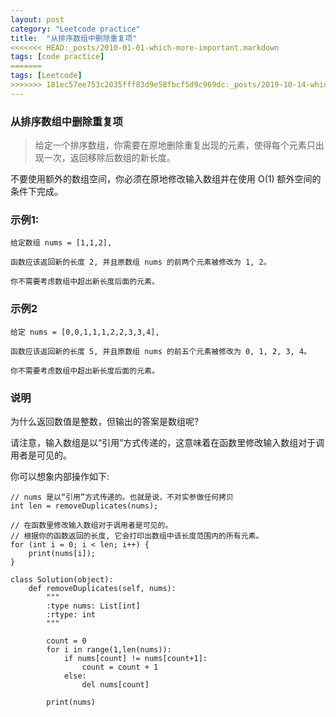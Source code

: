 ```yaml
---
layout: post
category: "Leetcode practice"
title:  "从排序数组中删除重复项"
<<<<<<< HEAD:_posts/2010-01-01-which-more-important.markdown
tags: [code practice]
=======
tags: [Leetcode]
>>>>>>> 181ec57ee753c2035fff83d9e58fbcf5d9c969dc:_posts/2019-10-14-which-more-important.markdown
---
```

### 从排序数组中删除重复项

>给定一个排序数组，你需要在原地删除重复出现的元素，使得每个元素只出现一次，返回移除后数组的新长度。

不要使用额外的数组空间，你必须在原地修改输入数组并在使用 O(1) 额外空间的条件下完成。


### 示例1:
```
给定数组 nums = [1,1,2], 

函数应该返回新的长度 2, 并且原数组 nums 的前两个元素被修改为 1, 2。 

你不需要考虑数组中超出新长度后面的元素。
```

### 示例2

```
给定 nums = [0,0,1,1,1,2,2,3,3,4],

函数应该返回新的长度 5, 并且原数组 nums 的前五个元素被修改为 0, 1, 2, 3, 4。

你不需要考虑数组中超出新长度后面的元素。
```

### 说明
为什么返回数值是整数，但输出的答案是数组呢?

请注意，输入数组是以“引用”方式传递的，这意味着在函数里修改输入数组对于调用者是可见的。

你可以想象内部操作如下:
```
// nums 是以“引用”方式传递的。也就是说，不对实参做任何拷贝
int len = removeDuplicates(nums);

// 在函数里修改输入数组对于调用者是可见的。
// 根据你的函数返回的长度, 它会打印出数组中该长度范围内的所有元素。
for (int i = 0; i < len; i++) {
    print(nums[i]);
}
```
```
class Solution(object):
    def removeDuplicates(self, nums):
        """
        :type nums: List[int]
        :rtype: int
        """
        
        count = 0
        for i in range(1,len(nums)):
            if nums[count] != nums[count+1]:
                count = count + 1
            else:
                del nums[count]
                
        print(nums)

```
